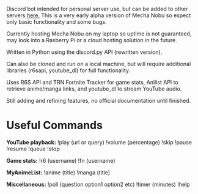 Discord bot intended for personal server use, but can be added to other servers [here.](https://discordapp.com/oauth2/authorize?client_id=470992323057287188&scope=bot) This is a very early alpha version of Mecha Nobu so expect only basic functionality and some bugs. 

Currently hosting Mecha Nobu on my laptop so uptime is not guaranteed, may look into a Rasberry Pi or a cloud hosting solution in the future.

Written in Python using the discord.py API (rewritten version).

Can also be cloned and run on a local machine, but will require additional libraries (r6sapi, youtube_dl) for full functionality.

Uses R6S API and TRN Fortnite Tracker for game stats, Anilist API to retrieve anime/manga links, and youtube_dl to stream YouTube audio.

Still adding and refining features, no official documentation until finished.

# Useful Commands

**YouTube playback:** !play (url or query) !volume (percentage) !skip !pause !resume !queue !stop

**Game stats:** !r6 (username) !fn (username)

**MyAnimeList:** !anime (title) !manga (title)

**Miscellaneous:** !poll (question option1 option2 etc) !timer (minutes) !help
